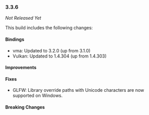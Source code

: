 ### 3.3.6

_Not Released Yet_

This build includes the following changes:

#### Bindings

- vma: Updated to 3.2.0 (up from 3.1.0)
- Vulkan: Updated to 1.4.304 (up from 1.4.303)

#### Improvements

#### Fixes

- GLFW: Library override paths with Unicode characters are now supported on Windows.

#### Breaking Changes
